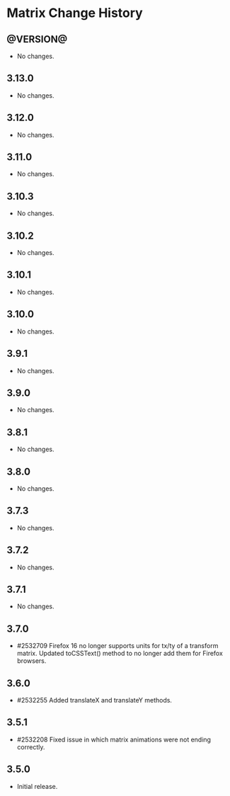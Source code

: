 Matrix Change History
=====================

@VERSION@
------

* No changes.

3.13.0
------

* No changes.

3.12.0
------

* No changes.

3.11.0
------

* No changes.

3.10.3
------

* No changes.

3.10.2
------

* No changes.

3.10.1
------

* No changes.

3.10.0
------

* No changes.

3.9.1
-----

* No changes.

3.9.0
-----

* No changes.

3.8.1
-----

* No changes.

3.8.0
-----

  * No changes.

3.7.3
-----

* No changes.

3.7.2
-----

* No changes.

3.7.1
-----

* No changes.

3.7.0
-----

  * #2532709 Firefox 16 no longer supports units for tx/ty of a transform matrix. Updated toCSSText() method to no longer add them for Firefox browsers. 
  
3.6.0
-----

  * #2532255 Added translateX and translateY methods.

3.5.1
-----

  * #2532208 Fixed issue in which matrix animations were not ending correctly.  

3.5.0
-----

  * Initial release.
